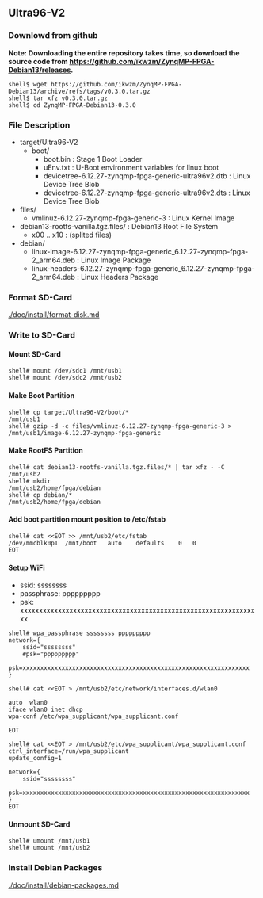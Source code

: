 ## Ultra96-V2

### Downlowd from github

**Note: Downloading the entire repository takes time, so download the source code from https://github.com/ikwzm/ZynqMP-FPGA-Debian13/releases.**

```console
shell$ wget https://github.com/ikwzm/ZynqMP-FPGA-Debian13/archive/refs/tags/v0.3.0.tar.gz
shell$ tar xfz v0.3.0.tar.gz
shell$ cd ZynqMP-FPGA-Debian13-0.3.0
```

### File Description

 * target/Ultra96-V2
   + boot/
     - boot.bin                                                 : Stage 1 Boot Loader
     - uEnv.txt                                                 : U-Boot environment variables for linux boot
     - devicetree-6.12.27-zynqmp-fpga-generic-ultra96v2.dtb     : Linux Device Tree Blob   
     - devicetree-6.12.27-zynqmp-fpga-generic-ultra96v2.dts     : Linux Device Tree Blob   
 * files/
     - vmlinuz-6.12.27-zynqmp-fpga-generic-3                    : Linux Kernel Image
 * debian13-rootfs-vanilla.tgz.files/                           : Debian13 Root File System
   + x00 .. x10                                                 : (splited files)
 * debian/
   - linux-image-6.12.27-zynqmp-fpga-generic_6.12.27-zynqmp-fpga-2_arm64.deb   : Linux Image Package
   - linux-headers-6.12.27-zynqmp-fpga-generic_6.12.27-zynqmp-fpga-2_arm64.deb : Linux Headers Package
 
### Format SD-Card

[./doc/install/format-disk.md](format-disk.md)

### Write to SD-Card

#### Mount SD-Card

```console
shell# mount /dev/sdc1 /mnt/usb1
shell# mount /dev/sdc2 /mnt/usb2
```
#### Make Boot Partition

```console
shell# cp target/Ultra96-V2/boot/*                              /mnt/usb1
shell# gzip -d -c files/vmlinuz-6.12.27-zynqmp-fpga-generic-3 > /mnt/usb1/image-6.12.27-zynqmp-fpga-generic
```

#### Make RootFS Partition

```console
shell# cat debian13-rootfs-vanilla.tgz.files/* | tar xfz - -C /mnt/usb2
shell# mkdir                                                  /mnt/usb2/home/fpga/debian
shell# cp debian/*                                            /mnt/usb2/home/fpga/debian
```

#### Add boot partition mount position to /etc/fstab

```console
shell# cat <<EOT >> /mnt/usb2/etc/fstab
/dev/mmcblk0p1	/mnt/boot	auto	defaults	0	0
EOT
```

#### Setup WiFi

  * ssid: ssssssss
  * passphrase: ppppppppp
  * psk: xxxxxxxxxxxxxxxxxxxxxxxxxxxxxxxxxxxxxxxxxxxxxxxxxxxxxxxxxxxxxxxx

```console
shell# wpa_passphrase ssssssss ppppppppp
network={
	ssid="ssssssss"
	#psk="ppppppppp"
	psk=xxxxxxxxxxxxxxxxxxxxxxxxxxxxxxxxxxxxxxxxxxxxxxxxxxxxxxxxxxxxxxxx
}
```

```console
shell# cat <<EOT > /mnt/usb2/etc/network/interfaces.d/wlan0

auto  wlan0
iface wlan0 inet dhcp
wpa-conf /etc/wpa_supplicant/wpa_supplicant.conf

EOT
```

```console
shell# cat <<EOT > /mnt/usb2/etc/wpa_supplicant/wpa_supplicant.conf
ctrl_interface=/run/wpa_supplicant
update_config=1

network={
	ssid="ssssssss"
	psk=xxxxxxxxxxxxxxxxxxxxxxxxxxxxxxxxxxxxxxxxxxxxxxxxxxxxxxxxxxxxxxxx
}
EOT
```

#### Unmount SD-Card

```console
shell# umount /mnt/usb1
shell# umount /mnt/usb2
```

### Install Debian Packages

[./doc/install/debian-packages.md](debian-packages.md)
